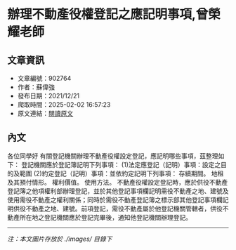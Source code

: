 # 辦理不動產役權登記之應記明事項,曾榮耀老師

## 文章資訊
- 文章編號：902764
- 作者：蘇偉強
- 發布日期：2021/12/21
- 爬取時間：2025-02-02 16:57:23
- 原文連結：[閱讀原文](https://real-estate.get.com.tw/Columns/detail.aspx?no=902764)

## 內文
各位同學好
有關登記機關辦理不動產役權設定登記，應記明哪些事項，茲整理如下：
登記機關應於登記簿記明下列事項：
(1)法定應登記（記明）事項：設定之目的及範圍
(2)約定登記（記明）事項：並依約定記明下列事項：
存續期間。
地租及其預付情形。
權利價值。
使用方法。
不動產役權設定登記時，應於供役不動產登記簿之他項權利部辦理登記，並於其他登記事項欄記明需役不動產之地、建號及使用需役不動產之權利關係；同時於需役不動產登記簿之標示部其他登記事項欄記明供役不動產之地、建號。前項登記，需役不動產屬於他登記機關管轄者，供役不動產所在地之登記機關應於登記完畢後，通知他登記機關辦理登記。

---
*注：本文圖片存放於 ./images/ 目錄下*
